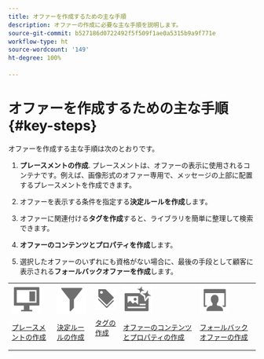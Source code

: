 ```yaml
---
title: オファーを作成するための主な手順
description: オファーの作成に必要な主な手順を説明します。
source-git-commit: b527186d0722492f5f509f1ae0a5315b9a9f771e
workflow-type: ht
source-wordcount: '149'
ht-degree: 100%

---
```


# オファーを作成するための主な手順 {#key-steps}

オファーを作成する主な手順は次のとおりです。

1. **プレースメントの作成**.
プレースメントは、オファーの表示に使用されるコンテナです。例えば、画像形式のオファー専用で、メッセージの上部に配置するプレースメントを作成できます。

1. オファーを表示する条件を指定する&#x200B;**決定ルールを作成**&#x200B;します。

1. オファーに関連付ける&#x200B;**タグを作成**&#x200B;すると、ライブラリを簡単に整理して検索できます。

1. **オファーのコンテンツとプロパティを作成**&#x200B;します。

1. 選択したオファーのいずれにも資格がない場合に、最後の手段として顧客に表示される&#x200B;**フォールバックオファーを作成**&#x200B;します。

<table>
<tr>
<td><img src="../../assets/do-not-localize/icon-placement.svg" width="60px"><p><a href="../offer-library/creating-placements.md">プレースメントの作成</a></p></td>
<td><img src="../../assets/do-not-localize/icon-rules.svg" width="60px"><p><a href="../offer-library/creating-decision-rules.md">決定ルールの作成</a></p></td>
<td><img src="../../assets/do-not-localize/icon-tags.svg" width="60px"><p><a href="../offer-library/creating-tags.md">タグの作成</a></p></td>
<td><img src="../../assets/do-not-localize/icon-offer.svg" width="60px"><p><a href="../offer-library/creating-personalized-offers.md">オファーのコンテンツとプロパティの作成</a></p></td>
<td><img src="../../assets/do-not-localize/icon-fallback.svg" width="60px"><p><a href="../offer-library/creating-fallback-offers.md">フォールバックオファーの作成</a></p></td></tr>
</table>
